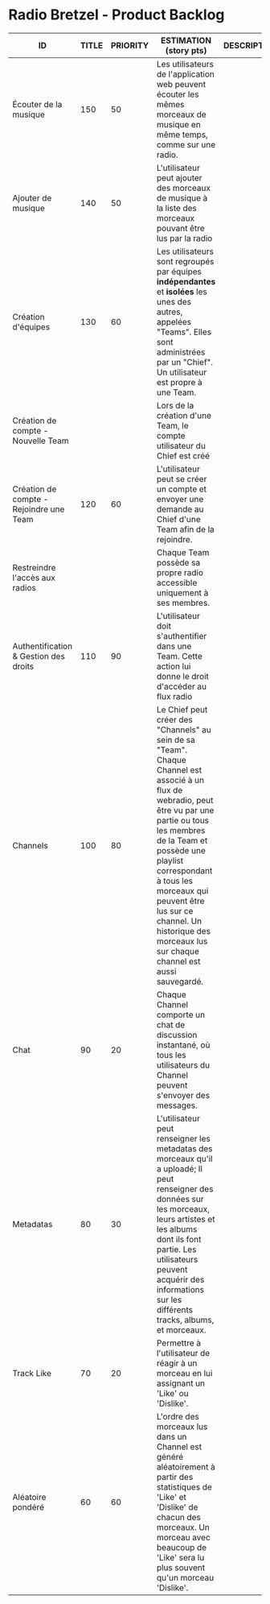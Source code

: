 # Radio Bretzel - Product Backlog

ID | TITLE | PRIORITY | ESTIMATION (story pts) | DESCRIPTION | COMMENTS
---|-------|----------|------------------------|-------------|---------
 | Écouter de la musique | 150 | 50 | Les utilisateurs de l'application web peuvent écouter les mêmes morceaux de musique en même temps, comme sur une radio. |
 | Ajouter de musique | 140 | 50 | L'utilisateur peut ajouter des morceaux de musique à la liste des morceaux pouvant être lus par la radio |
 | Création d'équipes | 130 | 60 | Les utilisateurs sont regroupés par équipes **indépendantes** et **isolées** les unes des autres, appelées "Teams". Elles sont administrées par un "Chief". Un utilisateur est propre à une Team. |
 | Création de compte - Nouvelle Team | | | Lors de la création d'une Team, le compte utilisateur du Chief est créé | 
 | Création de compte - Rejoindre une Team | 120 | 60 | L'utilisateur peut se créer un compte et envoyer une demande au Chief d'une Team afin de la rejoindre. |
 | Restreindre l'accès aux radios | | | Chaque Team possède sa propre radio accessible uniquement à ses membres. |
 | Authentification & Gestion des droits | 110 | 90 | L'utilisateur doit s'authentifier dans une Team. Cette action lui donne le droit d'accéder au flux radio  |
 | Channels | 100 | 80 | Le Chief peut créer des "Channels" au sein de sa "Team". Chaque Channel est associé à un flux de webradio, peut être vu par une partie ou tous les membres de la Team et possède une playlist correspondant à tous les morceaux qui peuvent être lus sur ce channel. Un historique des morceaux lus sur chaque channel est aussi sauvegardé. |
 | Chat | 90 | 20 | Chaque Channel comporte un chat de discussion instantané, où tous les utilisateurs du Channel peuvent s'envoyer des messages. |
 | Metadatas | 80 | 30 | L'utilisateur peut renseigner les metadatas des morceaux qu'il a uploadé; Il peut renseigner des données sur les morceaux, leurs artistes et les albums dont ils font partie. Les utilisateurs peuvent acquérir des informations sur les différents tracks, albums, et morceaux. |
 | Track Like | 70 | 20 | Permettre à l'utilisateur de réagir à un morceau en lui assignant un 'Like' ou 'Dislike'. |
 | Aléatoire pondéré | 60 | 60 | L'ordre des morceaux lus dans un Channel est généré aléatoirement à partir des statistiques de 'Like' et 'Dislike' de chacun des morceaux. Un morceau avec beaucoup de 'Like' sera lu plus souvent qu'un morceau 'Dislike'. |
